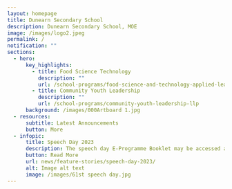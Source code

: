```yaml
---
layout: homepage
title: Dunearn Secondary School
description: Dunearn Secondary School, MOE
image: /images/logo2.jpeg
permalink: /
notification: ""
sections:
  - hero:
      key_highlights:
        - title: Food Science Technology
          description: ""
          url: /school-programs/food-science-and-technology-applied-learning-programme-alp
        - title: Community Youth Leadership
          description: ""
          url: /school-programs/community-youth-leadership-llp
      background: /images/000Artboard 1.jpg
  - resources:
      subtitle: Latest Announcements
      button: More
  - infopic:
      title: Speech Day 2023
      description: The speech day E-Programme Booklet may be accessed at the following link
      button: Read More
      url: news/feature-stories/speech-day-2023/
      alt: Image alt text
      image: /images/61st speech day.jpg
---
```

